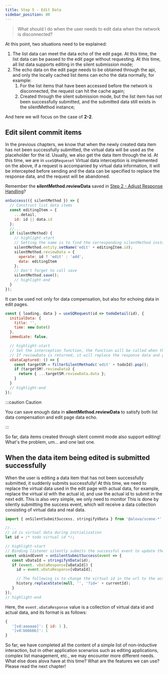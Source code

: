 ```yaml
---
title: Step 5 - Edit Data
sidebar_position: 80
---
```


> What should I do when the user needs to edit data when the network is disconnected?

At this point, two situations need to be explained:

1. The list data can meet the data echo of the edit page. At this time, the list data can be passed to the edit page without requesting. At this time, all list data supports editing in the silent submission mode;
2. The echo data on the edit page needs to be obtained through the api, and only the locally cached list items can echo the data normally, for example:
   1. For the list items that have been accessed before the network is disconnected, the request can hit the cache again;
   2. Created through the silent submission mode, but the list item has not been successfully submitted, and the submitted data still exists in the silentMethod instance;

And here we will focus on the case of **2-2**.

## Edit silent commit items

In the previous chapters, we know that when the newly created data item has not been successfully submitted, the virtual data will be used as the placeholder for the id. Usually, we also get the data item through the id. At this time, we are in `useSQRequeset` Virtual data interception is implemented on the above, if a request is accompanied by virtual data information, it will be intercepted before sending and the data can be specified to replace the response data, and the request will be abandoned.

Remember the **silentMethod.reviewData** saved in [Step 2 - Adjust Response Handling](/strategy/sensorless-data-interaction/modify-response)?

```javascript
onSuccess(({ silentMethod }) => {
  // Construct list data items
  const editingItem = {
    ...detail,
    id: id || data.id
  };
  //...
  if (silentMethod) {
    // highlight-start
    // Setting the name is to find the corresponding silentMethod instance when intercepting
    silentMethod.entity.setName('edit' + editingItem.id);
    silentMethod.reviewData = {
      operate: id ? 'edit' : 'add',
      data: editingItem
    };
    // Don't forget to call save
    silentMethod.save();
    // highlight-end
  }
});
```

It can be used not only for data compensation, but also for echoing data in edit pages.

```javascript
const { loading, data } = useSQRequest(id => todoDetail(id), {
  initialData: {
    title: '',
    time: new Date()
  },
  immediate: false,

  // highlight-start
  // Set the interception function, the function will be called when there is virtual data in this request
  // If reviewData is returned, it will replace the response data and give up this request, otherwise the request will still be initiated
  vDataCaptured: () => {
    const targetSM = filterSilentMethods('edit' + todoId).pop();
    if (targetSM?.reviewData) {
      return { ...targetSM.reviewData.data };
    }
  }
  // highlight-end
});
```

:::caution Caution

You can save enough data in **silentMethod.reviewData** to satisfy both list data compensation and edit page data echo.

:::

So far, data items created through silent commit mode also support editing! What's the problem, um... and one last one.

## When the data item being edited is submitted successfully

When the user is editing a data item that has not been successfully submitted, it suddenly submits successfully! At this time, we need to replace the virtual data used in the edit page with actual data, for example, replace the virtual id with the actual id, and use the actual id to submit in the next edit. This is also very simple, we only need to monitor This is done by silently submitting the success event, which will receive a data collection consisting of virtual data and real data.

```javascript
import { onSilentSubmitSuccess, stringifyVData } from '@alova/scene-*';

//...
// id is virtual data during initialization
let id = /* todo virtual id */;

// highlight-start
// Binding listener silently submits the successful event to update the id, and returns the unbind function, don't forget to call the unbind function when the component is destroyed
const unbindEvent = onSilentSubmitSuccess(event => {
   const vDataId = stringifyVData(id);
   if (event. vDataResponse[vDataId]) {
     id = event.vDataResponse[vDataId];

     // The following is to change the virtual id in the url to the actual id
     history.replaceState(null, '', '?id=' + currentId);
   }
});
// highlight-end
```

Here, the `event.vDataResponse` value is a collection of virtual data id and actual data, and its format is as follows:

```javascript
{
   '[vd:aaaaaa]': { id: 1 },
   '[vd:bbbbbb]': 1
}
```

So far, we have completed all the content of a simple list of non-inductive interaction, but in other application scenarios such as editing applications, complex list management, etc., we may encounter more different needs. What else does alova have at this time? What are the features we can use? Please read the next chapter!
